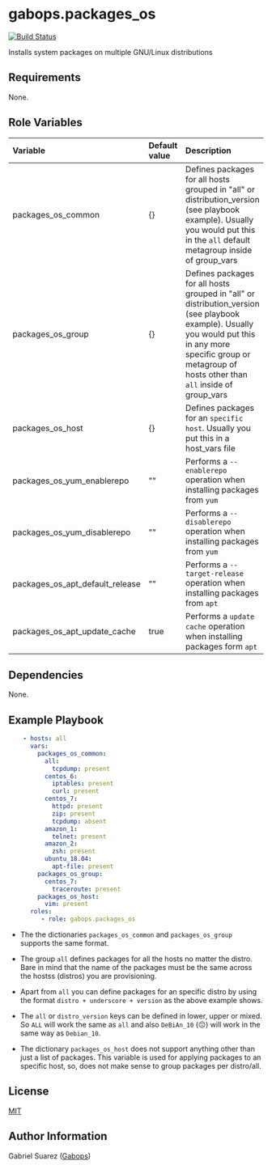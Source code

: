 gabops.packages_os
=========
[![Build Status](https://travis-ci.org/gabops/ansible-role-gabops.packages.svg?branch=master)](https://travis-ci.org/gabops/ansible-role-packages-os)

Installs system packages on multiple GNU/Linux distributions

Requirements
------------

None.

Role Variables
--------------

| Variable | Default value | Description |
| :--- | :--- | :--- |
| packages_os_common | {} | Defines packages for all hosts grouped in "all" or distribution_version (see playbook example). Usually you would put this in the `all` default metagroup inside of group_vars |
| packages_os_group | {} | Defines packages for all hosts grouped in "all" or distribution_version (see playbook example). Usually you would put this in any more specific group or metagroup of hosts other than `all` inside of group_vars |
| packages_os_host | {} | Defines packages for an `specific host`. Usually you put this in a host_vars file |
| packages_os_yum_enablerepo | "" | Performs a `--enablerepo` operation when installing packages from `yum` |
| packages_os_yum_disablerepo | "" | Performs a `--disablerepo` operation when installing packages from `yum` |
| packages_os_apt_default_release | "" | Performs a `--target-release` operation when installing packages from `apt` |
| packages_os_apt_update_cache | true | Performs a `update cache` operation when installing packages form `apt` |

Dependencies
------------

None.

Example Playbook
----------------

```yaml
    - hosts: all
      vars:
        packages_os_common:
          all:
            tcpdump: present
          centos_6:
            iptables: present
            curl: present
          centos_7:
            httpd: present
            zip: present
            tcpdump: absent
          amazon_1:
            telnet: present
          amazon_2:
            zsh: present
          ubuntu_18.04:
            apt-file: present
        packages_os_group:
          centos_7:
            traceroute: present
        packages_os_host:
          vim: present
      roles:
         - role: gabops.packages_os
```

- The the dictionaries `packages_os_common` and `packages_os_group` supports the same format.

- The group `all` defines packages for all the hosts no matter the distro. Bare in mind that the name of the packages must be the same across the hostss (distros) you are provisioning. 

- Apart from `all` you can define packages for an specific distro by using the format `distro + underscore + version` as the above example shows.

- The `all` or `distro_version` keys can be defined in lower, upper or mixed. So `ALL` will work the same as `all` and also `DeBiAn_10` (:neutral_face:) will work in the same way as `Debian_10`.

- The dictionary `packages_os_host` does not support anything other than just a list of packages. This variable is used for applying packages to an specific host, so, does not make sense to group packages per distro/all.

License
-------

[MIT]((./LICENSE))

Author Information
------------------

Gabriel Suarez ([Gabops](https://github.com/gabops))
